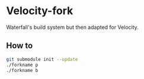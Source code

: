 # Velocity-fork

Waterfall's build system but then adapted for Velocity.

## How to 

```bash
git submodule init --update
./forkname p
./forkname b
```

